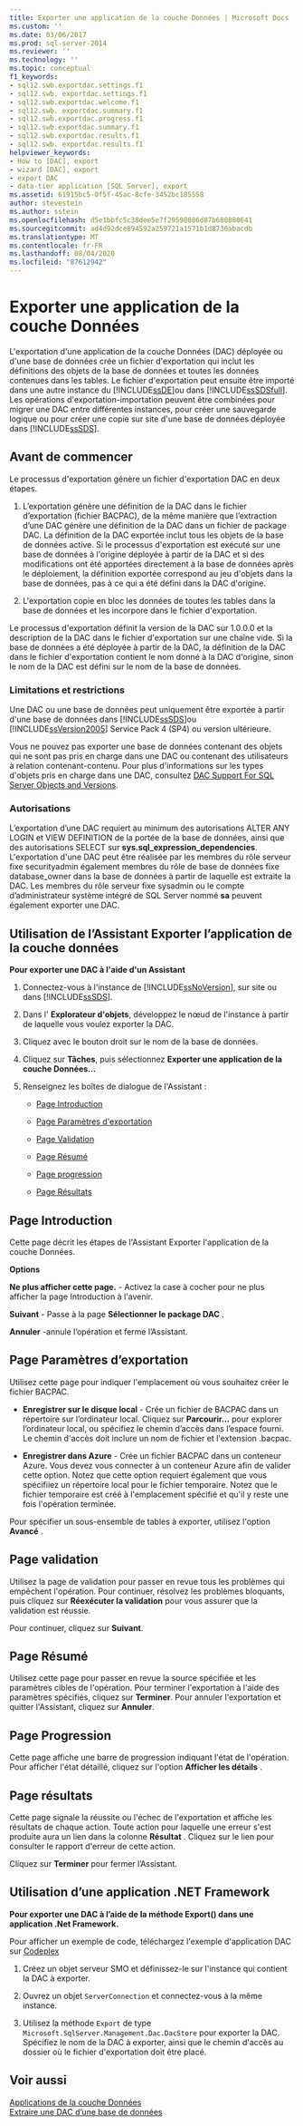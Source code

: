 ```yaml
---
title: Exporter une application de la couche Données | Microsoft Docs
ms.custom: ''
ms.date: 03/06/2017
ms.prod: sql-server-2014
ms.reviewer: ''
ms.technology: ''
ms.topic: conceptual
f1_keywords:
- sql12.swb.exportdac.settings.f1
- sql12.swb. exportdac.settings.f1
- sql12.swb.exportdac.welcome.f1
- sql12.swb. exportdac.summary.f1
- sql12.swb.exportdac.progress.f1
- sql12.swb.exportdac.summary.f1
- sql12.swb.exportdac.results.f1
- sql12.swb. exportdac.results.f1
helpviewer_keywords:
- How to [DAC], export
- wizard [DAC], export
- export DAC
- data-tier application [SQL Server], export
ms.assetid: 61915bc5-0f5f-45ac-8cfe-3452bc185558
author: stevestein
ms.author: sstein
ms.openlocfilehash: d5e1bbfc5c38dee5e7f29598086d87b680880641
ms.sourcegitcommit: ad4d92dce894592a259721a1571b1d8736abacdb
ms.translationtype: MT
ms.contentlocale: fr-FR
ms.lasthandoff: 08/04/2020
ms.locfileid: "87612942"
---
```

# <a name="export-a-data-tier-application"></a>Exporter une application de la couche Données
  L'exportation d'une application de la couche Données (DAC) déployée ou d'une base de données crée un fichier d'exportation qui inclut les définitions des objets de la base de données et toutes les données contenues dans les tables. Le fichier d'exportation peut ensuite être importé dans une autre instance du [!INCLUDE[ssDE](../../includes/ssde-md.md)]ou dans [!INCLUDE[ssSDSfull](../../includes/sssdsfull-md.md)]. Les opérations d'exportation-importation peuvent être combinées pour migrer une DAC entre différentes instances, pour créer une sauvegarde logique ou pour créer une copie sur site d'une base de données déployée dans [!INCLUDE[ssSDS](../../includes/sssds-md.md)].  
  
## <a name="before-you-begin"></a>Avant de commencer  
 Le processus d'exportation génère un fichier d'exportation DAC en deux étapes.  
  
1.  L’exportation génère une définition de la DAC dans le fichier d’exportation (fichier BACPAC), de la même manière que l’extraction d’une DAC génère une définition de la DAC dans un fichier de package DAC. La définition de la DAC exportée inclut tous les objets de la base de données active. Si le processus d'exportation est exécuté sur une base de données à l'origine déployée à partir de la DAC et si des modifications ont été apportées directement à la base de données après le déploiement, la définition exportée correspond au jeu d'objets dans la base de données, pas à ce qui a été défini dans la DAC d'origine.  
  
2.  L'exportation copie en bloc les données de toutes les tables dans la base de données et les incorpore dans le fichier d'exportation.  
  
 Le processus d'exportation définit la version de la DAC sur 1.0.0.0 et la description de la DAC dans le fichier d'exportation sur une chaîne vide. Si la base de données a été déployée à partir de la DAC, la définition de la DAC dans le fichier d'exportation contient le nom donné à la DAC d'origine, sinon le nom de la DAC est défini sur le nom de la base de données.  
  

###  <a name="limitations-and-restrictions"></a><a name="LimitationsRestrictions"></a> Limitations et restrictions  
 Une DAC ou une base de données peut uniquement être exportée à partir d'une base de données dans [!INCLUDE[ssSDS](../../includes/sssds-md.md)]ou [!INCLUDE[ssVersion2005](../../includes/ssversion2005-md.md)] Service Pack 4 (SP4) ou version ultérieure.  
  
 Vous ne pouvez pas exporter une base de données contenant des objets qui ne sont pas pris en charge dans une DAC ou contenant des utilisateurs à relation contenant-contenu. Pour plus d'informations sur les types d'objets pris en charge dans une DAC, consultez [DAC Support For SQL Server Objects and Versions](dac-support-for-sql-server-objects-and-versions.md).  
  
###  <a name="permissions"></a><a name="Permissions"></a> Autorisations  
 L’exportation d’une DAC requiert au minimum des autorisations ALTER ANY LOGIN et VIEW DEFINITION de la portée de la base de données, ainsi que des autorisations SELECT sur **sys.sql_expression_dependencies**. L'exportation d'une DAC peut être réalisée par les membres du rôle serveur fixe securityadmin également membres du rôle de base de données fixe database_owner dans la base de données à partir de laquelle est extraite la DAC. Les membres du rôle serveur fixe sysadmin ou le compte d’administrateur système intégré de SQL Server nommé **sa** peuvent également exporter une DAC.  
  
##  <a name="using-the-export-data-tier-application-wizard"></a><a name="UsingDeployDACWizard"></a>Utilisation de l’Assistant Exporter l’application de la couche données  
 **Pour exporter une DAC à l'aide d'un Assistant**  
  
1.  Connectez-vous à l'instance de [!INCLUDE[ssNoVersion](../../includes/ssnoversion-md.md)], sur site ou dans [!INCLUDE[ssSDS](../../includes/sssds-md.md)].  
  
2.  Dans l' **Explorateur d'objets**, développez le nœud de l'instance à partir de laquelle vous voulez exporter la DAC.  
  
3.  Cliquez avec le bouton droit sur le nom de la base de données.  
  
4.  Cliquez sur **Tâches**, puis sélectionnez **Exporter une application de la couche Données...**  
  
5.  Renseignez les boîtes de dialogue de l'Assistant :  
  
    -   [Page Introduction](#Introduction)  
  
    -   [Page Paramètres d'exportation](#Export_settings)  
  
    -   [Page Validation](#Validation)  
  
    -   [Page Résumé](#Summary)  
  
    -   [Page progression](#Progress)  
  
    -   [Page Résultats](#Results)  
  
##  <a name="introduction-page"></a><a name="Introduction"></a> Page Introduction  
 Cette page décrit les étapes de l'Assistant Exporter l'application de la couche Données.  
  
 **Options**  
  
 **Ne plus afficher cette page.** - Activez la case à cocher pour ne plus afficher la page Introduction à l'avenir.  
  
 **Suivant** - Passe à la page **Sélectionner le package DAC** .  
  
 **Annuler** -annule l’opération et ferme l’Assistant.  
  
##  <a name="export-settings-page"></a><a name="Export_settings"></a>Page Paramètres d’exportation  
 Utilisez cette page pour indiquer l'emplacement où vous souhaitez créer le fichier BACPAC.  
  
-   **Enregistrer sur le disque local** - Crée un fichier de BACPAC dans un répertoire sur l’ordinateur local. Cliquez sur **Parcourir...** pour explorer l’ordinateur local, ou spécifiez le chemin d’accès dans l’espace fourni. Le chemin d'accès doit inclure un nom de fichier et l'extension .bacpac.  
  
-   **Enregistrer dans Azure** - Crée un fichier BACPAC dans un conteneur Azure. Vous devez vous connecter à un conteneur Azure afin de valider cette option. Notez que cette option requiert également que vous spécifiiez un répertoire local pour le fichier temporaire. Notez que le fichier temporaire est créé à l'emplacement spécifié et qu'il y reste une fois l'opération terminée.  
  
 Pour spécifier un sous-ensemble de tables à exporter, utilisez l'option **Avancé** .  
  
##  <a name="validation-page"></a><a name="Validation"></a>Page validation  
 Utilisez la page de validation pour passer en revue tous les problèmes qui empêchent l'opération. Pour continuer, résolvez les problèmes bloquants, puis cliquez sur **Réexécuter la validation** pour vous assurer que la validation est réussie.  
  
 Pour continuer, cliquez sur **Suivant**.  
  
##  <a name="summary-page"></a><a name="Summary"></a> Page Résumé  
 Utilisez cette page pour passer en revue la source spécifiée et les paramètres cibles de l'opération. Pour terminer l'exportation à l'aide des paramètres spécifiés, cliquez sur **Terminer**. Pour annuler l'exportation et quitter l'Assistant, cliquez sur **Annuler**.  
  
##  <a name="progress-page"></a><a name="Progress"></a> Page Progression  
 Cette page affiche une barre de progression indiquant l'état de l'opération. Pour afficher l'état détaillé, cliquez sur l'option **Afficher les détails** .  
  
##  <a name="results-page"></a><a name="Results"></a>Page résultats  
 Cette page signale la réussite ou l'échec de l'exportation et affiche les résultats de chaque action. Toute action pour laquelle une erreur s'est produite aura un lien dans la colonne **Résultat** . Cliquez sur le lien pour consulter le rapport d'erreur de cette action.  
  
 Cliquez sur **Terminer** pour fermer l’Assistant.  
  
##  <a name="using-a-net-framework-application"></a><a name="NetApp"></a>Utilisation d’une application .NET Framework  
 **Pour exporter une DAC à l’aide de la méthode Export() dans une application .Net Framework.**  
  
 Pour afficher un exemple de code, téléchargez l'exemple d'application DAC sur [Codeplex](https://go.microsoft.com/fwlink/?LinkId=219575)  
  
1.  Créez un objet serveur SMO et définissez-le sur l'instance qui contient la DAC à exporter.  
  
2.  Ouvrez un objet `ServerConnection` et connectez-vous à la même instance.  
  
3.  Utilisez la méthode `Export` de type `Microsoft.SqlServer.Management.Dac.DacStore` pour exporter la DAC. Spécifiez le nom de la DAC à exporter, ainsi que le chemin d'accès au dossier où le fichier d'exportation doit être placé.  
  
## <a name="see-also"></a>Voir aussi  
 [Applications de la couche Données](data-tier-applications.md)   
 [Extraire une DAC d’une base de données](extract-a-dac-from-a-database.md)  
  
  
